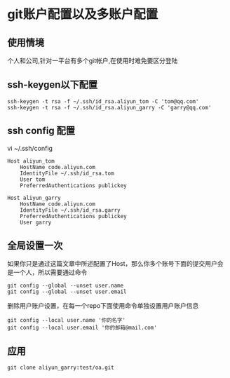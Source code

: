 # git账户配置以及多账户配置

## 使用情境
个人和公司,针对一平台有多个git帐户,在使用时难免要区分登陆

## ssh-keygen以下配置

```
ssh-keygen -t rsa -f ~/.ssh/id_rsa.aliyun_tom -C 'tom@qq.com'
ssh-keygen -t rsa -f ~/.ssh/id_rsa.aliyun_garry -C 'garry@qq.com'
```

## ssh config 配置
vi ~/.ssh/config

```
Host aliyun_tom
    HostName code.aliyun.com
    IdentityFile ~/.ssh/id_rsa.tom
    User tom
    PreferredAuthentications publickey

Host aliyun_garry
    HostName code.aliyun.com
    IdentityFile ~/.ssh/id_rsa.garry
    PreferredAuthentications publickey
    User garry
```

## 全局设置一次
如果你只是通过这篇文章中所述配置了Host，那么你多个账号下面的提交用户会是一个人，所以需要通过命令

```
git config --global --unset user.name
git config --global --unset user.email
```

删除用户账户设置，在每一个repo下面使用命令单独设置用户账户信息

```
git config --local user.name '你的名字'
git config --local user.email '你的邮箱@mail.com'
```


## 应用
```
git clone aliyun_garry:test/oa.git
```

